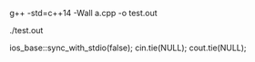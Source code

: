 g++ -std=c++14 -Wall a.cpp -o test.out

./test.out

ios_base::sync_with_stdio(false); cin.tie(NULL); cout.tie(NULL);
